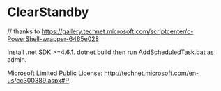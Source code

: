 # ClearStandby
 // thanks to https://gallery.technet.microsoft.com/scriptcenter/c-PowerShell-wrapper-6465e028
 
 Install .net SDK >=4.6.1.
 dotnet build
 then run AddScheduledTask.bat as admin.


Microsoft Limited Public License: http://technet.microsoft.com/en-us/cc300389.aspx#P
